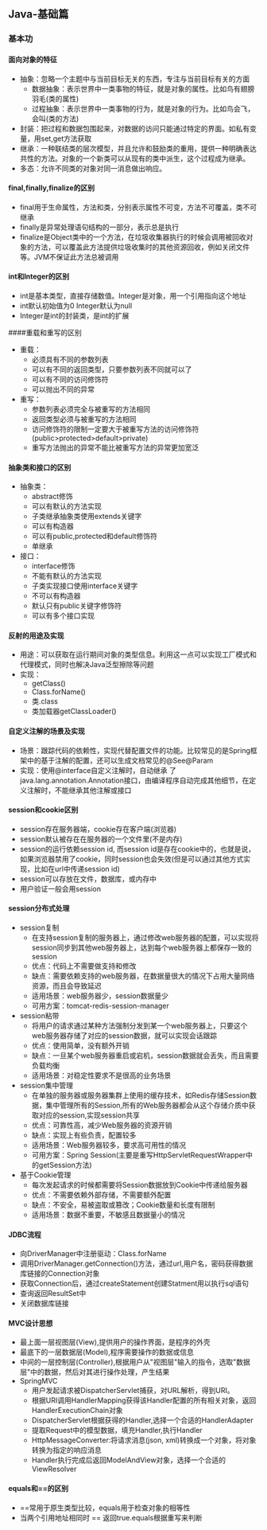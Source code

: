 ## Java-基础篇

### 基本功

#### 面向对象的特征

* 抽象：忽略一个主题中与当前目标无关的东西，专注与当前目标有关的方面
  - 数据抽象：表示世界中一类事物的特征，就是对象的属性。比如鸟有翅膀羽毛(类的属性)
  - 过程抽象：表示世界中一类事物的行为，就是对象的行为。比如鸟会飞，会叫(类的方法)
* 封装：把过程和数据包围起来，对数据的访问只能通过特定的界面。如私有变量，用set,get方法获取
* 继承：一种联结类的层次模型，并且允许和鼓励类的重用，提供一种明确表达共性的方法。对象的一个新类可以从现有的类中派生，这个过程成为继承。
* 多态：允许不同类的对象对同一消息做出响应。



#### final,finally,finalize的区别

* final用于生命属性，方法和类，分别表示属性不可变，方法不可覆盖，类不可继承
* finally是异常处理语句结构的一部分，表示总是执行
* finalize是Object类中的一个方法，在垃圾收集器执行的时候会调用被回收对象的方法，可以覆盖此方法提供垃圾收集时的其他资源回收，例如关闭文件等。JVM不保证此方法总被调用



#### int和Integer的区别

* int是基本类型，直接存储数值。Integer是对象，用一个引用指向这个地址
* int默认初始值为0 Integer默认为null
* Integer是int的封装类，是int的扩展



####重载和重写的区别

* 重载：
  - 必须具有不同的参数列表
  - 可以有不同的返回类型，只要参数列表不同就可以了
  - 可以有不同的访问修饰符
  - 可以抛出不同的异常
* 重写：
  - 参数列表必须完全与被重写的方法相同
  - 返回类型必须与被重写的方法相同
  - 访问修饰符的限制一定要大于被重写方法的访问修饰符(public>protected>default>private)
  - 重写方法抛出的异常不能比被重写方法的异常更加宽泛



#### 抽象类和接口的区别

* 抽象类：
  - abstract修饰
  - 可以有默认的方法实现
  - 子类继承抽象类使用extends关键字
  - 可以有构造器
  - 可以有public,protected和default修饰符
  - 单继承
* 接口：
  - interface修饰
  - 不能有默认的方法实现
  - 子类实现接口使用interface关键字
  - 不可以有构造器
  - 默认只有public关键字修饰符
  - 可以有多个接口实现



#### 反射的用途及实现

* 用途：可以获取在运行期间对象的类型信息。利用这一点可以实现工厂模式和代理模式，同时也解决Java泛型擦除等问题
* 实现：
  - getClass()
  - Class.forName()
  - 类.class
  - 类加载器getClassLoader()



#### 自定义注解的场景及实现

* 场景：跟踪代码的依赖性，实现代替配置文件的功能。比较常见的是Spring框架中的基于注解的配置，还可以生成文档常见的@See@Param
* 实现：使用@interface自定义注解时，自动继承 了java.lang.annotation.Annotation接口，由编译程序自动完成其他细节，在定义注解时，不能继承其他注解或接口



#### session和cookie区别

* session存在服务器端，cookie存在客户端(浏览器)
* session默认被存在在服务器的一个文件里(不是内存)
* session的运行依赖session id, 而session id是存在cookie中的，也就是说，如果浏览器禁用了cookie，同时session也会失效(但是可以通过其他方式实现，比如在url中传递session id)
* session可以存放在文件，数据库，或内存中
* 用户验证一般会用session



#### session分布式处理

* session复制
  - 在支持session复制的服务器上，通过修改web服务器的配置，可以实现将session同步到其他web服务器上，达到每个web服务器上都保存一致的session
  - 优点：代码上不需要做支持和修改
  - 缺点：需要依赖支持的web服务器，在数据量很大的情况下占用大量网络资源，而且会导致延迟
  - 适用场景：web服务器少，session数据量少
  - 可用方案：tomcat-redis-session-manager
* session粘带
  - 将用户的请求通过某种方法强制分发到某一个web服务器上，只要这个web服务器存储了对应的session数据，就可以实现会话跟踪
  - 优点：使用简单，没有额外开销
  - 缺点：一旦某个web服务器重启或宕机，session数据就会丢失，而且需要负载均衡
  - 适用场景：对稳定性要求不是很高的业务场景
* session集中管理
  - 在单独的服务器或服务器集群上使用的缓存技术，如Redis存储Session数据，集中管理所有的Session,所有的Web服务器都会从这个存储介质中获取对应的session,实现session共享
  - 优点：可靠性高，减少Web服务器的资源开销
  - 缺点：实现上有些负责，配置较多
  - 适用场景：Web服务器较多，要求高可用性的情况
  - 可用方案：Spring Session(主要是重写HttpServletRequestWrapper中的getSession方法)
* 基于Cookie管理
  - 每次发起请求的时候都需要将Session数据放到Cookie中传递给服务器
  - 优点：不需要依赖外部存储，不需要额外配置
  - 缺点：不安全，易被盗取或篡改；Cookie数量和长度有限制
  - 适用场景：数据不重要，不敏感且数据量小的情况



#### JDBC流程

* 向DriverManager中注册驱动：Class.forName
* 调用DriverManager.getConnection()方法，通过url,用户名，密码获得数据库链接的Connection对象
* 获取Connection后，通过createStatement创建Statment用以执行sql语句
* 查询返回ResultSet中
* 关闭数据库链接



#### MVC设计思想

* 最上面一层视图层(View),提供用户的操作界面，是程序的外壳
* 最底下的一层数据层(Model),程序需要操作的数据或信息
* 中间的一层控制层(Controller),根据用户从"视图层"输入的指令，选取"数据层"中的数据，然后对其进行操作处理，产生结果
* SpringMVC
  - 用户发起请求被DispatcherServlet捕获，对URL解析，得到URI。
  - 根据URI调用HandlerMapping获得该Handler配置的所有相关对象，返回HandlerExecutionChain对象
  - DispatcherServlet根据获得的Handler,选择一个合适的HandlerAdapter
  - 提取Request中的模型数据，填充Handler,执行Handler
  - HttpMessageConverter:将请求消息(json, xml)转换成一个对象，将对象转换为指定的响应消息
  - Handler执行完成后返回ModelAndView对象，选择一个合适的ViewResolver



#### equals和==的区别

* ==常用于原生类型比较，equals用于检查对象的相等性
* 当两个引用地址相同时 == 返回true.equals根据重写来判断